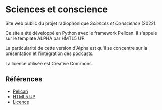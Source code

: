 # Sciences et conscience

Site web public du projet radiophonique _Sciences et Conscience_ (2022).

Ce site a été développé en Python avec le framework Pelican. Il s'appuie sur le template ALPHA par HMTL5 UP.

La particularité de cette version d'Alpha est qu'il se concentre sur la présentation et l'intégration des podcasts.

La licence utilisée est Creative Commons. 

## Références 

* [Pelican](https://docs.getpelican.com/en/latest/quickstart.html)
* [HTML5 UP](https://html5up.net)
* [Licence](https://creativecommons.org/licenses/by-nc-sa/2.0/deed.fr)